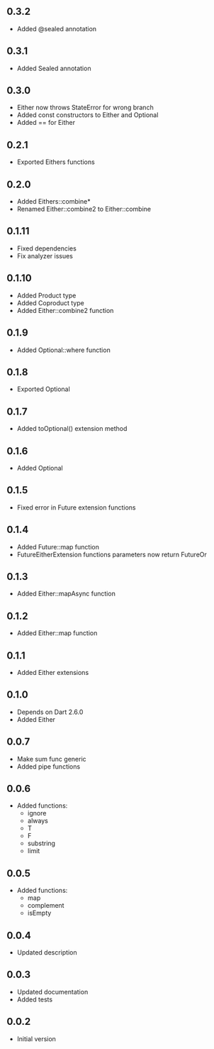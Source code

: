 ## 0.3.2
- Added @sealed annotation

## 0.3.1
- Added Sealed annotation

## 0.3.0
- Either now throws StateError for wrong branch
- Added const constructors to Either and Optional
- Added == for Either

## 0.2.1
- Exported Eithers functions

## 0.2.0
- Added Eithers::combine*
- Renamed Either::combine2 to Either::combine

## 0.1.11
- Fixed dependencies
- Fix analyzer issues

## 0.1.10
- Added Product type
- Added Coproduct type
- Added Either::combine2 function

## 0.1.9
- Added Optional::where function

## 0.1.8
- Exported Optional

## 0.1.7
- Added toOptional() extension method

## 0.1.6
- Added Optional

## 0.1.5
- Fixed error in Future<Either> extension functions

## 0.1.4
- Added Future<Either>::map function
- FutureEitherExtension functions parameters now return FutureOr

## 0.1.3
- Added Either::mapAsync function

## 0.1.2
- Added Either::map function

## 0.1.1
- Added Either extensions

## 0.1.0
- Depends on Dart 2.6.0
- Added Either

## 0.0.7
- Make sum func generic
- Added pipe functions

## 0.0.6
- Added functions:
    - ignore
    - always
    - T
    - F
    - substring
    - limit

## 0.0.5
- Added functions:
    - map
    - complement
    - isEmpty

## 0.0.4
- Updated description

## 0.0.3
- Updated documentation
- Added tests

## 0.0.2

- Initial version
